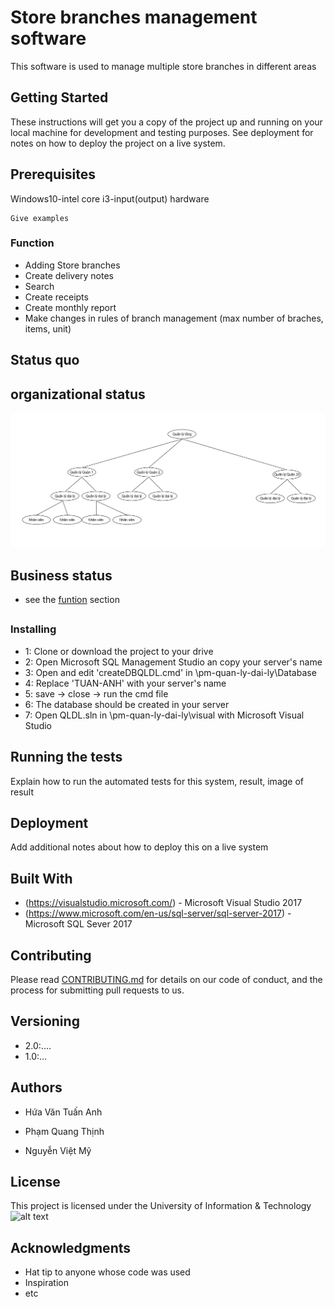 # Store branches management software

This software is used to manage multiple store branches in different areas

## Getting Started

These instructions will get you a copy of the project up and running on your local machine for development and testing purposes. See deployment for notes on how to deploy the project on a live system.

## Prerequisites

Windows10-intel core i3-input(output) hardware

```
Give examples
```
### Function

* Adding Store branches 
* Create delivery notes
* Search
* Create receipts
* Create monthly report
* Make changes in rules of branch management (max number of braches, items, unit)

## Status quo

## organizational status
![alt text](https://github.com/hvtanh07/pm-quan-ly-dai-ly/blob/master/httc.png)

## Business status

* see the [funtion](#function) section

## 

### Installing

* 1: Clone or download the project to your drive
* 2: Open Microsoft SQL Management Studio an copy your server's name 
* 3: Open and edit 'createDBQLDL.cmd' in \pm-quan-ly-dai-ly\Database
* 4: Replace 'TUAN-ANH' with your server's name 
* 5: save -> close -> run the cmd file
* 6: The database should be created in your server
* 7: Open QLDL.sln in \pm-quan-ly-dai-ly\visual with Microsoft Visual Studio

## Running the tests

Explain how to run the automated tests for this system, result, image of result

## Deployment

Add additional notes about how to deploy this on a live system

## Built With

* (https://visualstudio.microsoft.com/) - Microsoft Visual Studio 2017
* (https://www.microsoft.com/en-us/sql-server/sql-server-2017) - Microsoft SQL Sever 2017

## Contributing

Please read [CONTRIBUTING.md](https://gist.github.com/PurpleBooth/b24679402957c63ec426) for details on our code of conduct, and the process for submitting pull requests to us.

## Versioning

* 2.0:....
* 1.0:...

## Authors

* Hứa Văn Tuấn Anh

* Phạm Quang Thịnh

* Nguyễn Việt Mỹ


## License

This project is licensed under the University of Information & Technology
![alt text](https://upload.wikimedia.org/wikipedia/commons/thumb/0/06/Logo_UIT_In.jpg/220px-Logo_UIT_In.jpg)

## Acknowledgments

* Hat tip to anyone whose code was used
* Inspiration
* etc
